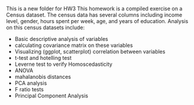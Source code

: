This is a new folder for HW3
This homework is a compiled exercise on a Census dataset.
The census data has several columns including income level, gender, hours spent per week, age, and years of education.
Analysis on this census datasets include:
 - Basic descriptive analysis of variables
 - calculating covariance matrix on these variables
 - Visualizing (ggplot, scatterplot) correlation between variables
 - t-test and hotelling test
 - Leverne test to verify Homoscedasticity
 - ANOVA
 - mahalanobis distances
 - PCA analysis
 - F ratio tests
 - Principal Component Analysis
